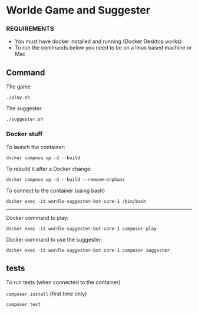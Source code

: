 # Worlde Game and Suggester
### REQUIREMENTS
* You must have docker installed and running (Docker Desktop works)
* To run the commands below you need to be on a linux based machine or Mac

## Command
The game

```./play.sh```

The suggester

```./suggester.sh```


### Docker stuff
To launch the container:

```docker compose up -d --build```

To rebuild it after a Docker change:

```docker compose up -d --build --remove-orphans```

To connect to the container (using bash)

```docker exec -it wordle-suggester-bot-core-1 /bin/bash```

---
Docker command to play:

```docker exec -it wordle-suggester-bot-core-1 composer play```

Docker command to use the suggester:

```docker exec -it wordle-suggester-bot-core-1 composer suggester```


## tests
To run tests (when connected to the container)

```composer install``` (first time only)

```composer test```
